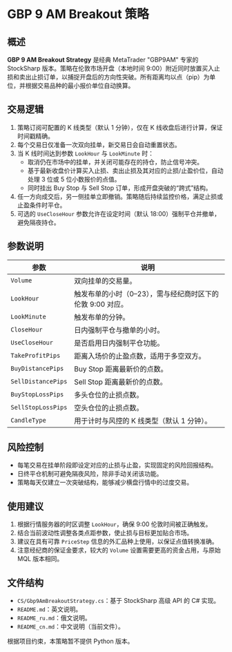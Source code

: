 # GBP 9 AM Breakout 策略

## 概述

**GBP 9 AM Breakout Strategy** 是经典 MetaTrader "GBP9AM" 专家的 StockSharp 版本。策略在伦敦市场开盘（本地时间 9:00）附近同时放置买入止损和卖出止损订单，以捕捉开盘后的方向性突破。所有距离均以点（pip）为单位，并根据交易品种的最小报价单位自动换算。

## 交易逻辑

1. 策略订阅可配置的 K 线类型（默认 1 分钟），仅在 K 线收盘后进行计算，保证时间戳精确。
2. 每个交易日仅准备一次双向挂单，新交易日会自动重置状态。
3. 当 K 线时间达到参数 `LookHour` 与 `LookMinute` 时：
   - 取消仍在市场中的挂单，并关闭可能存在的持仓，防止信号冲突。
   - 基于最新收盘价计算买入止损、卖出止损及其对应的止损/止盈价位，自动处理 3 位或 5 位小数报价的点值。
   - 同时挂出 Buy Stop 与 Sell Stop 订单，形成开盘突破的“跨式”结构。
4. 任一方向成交后，另一侧挂单立即撤销。策略随后持续监控价格，满足止损或止盈条件时平仓。
5. 可选的 `UseCloseHour` 参数允许在设定时间（默认 18:00）强制平仓并撤单，避免隔夜持仓。

## 参数说明

| 参数 | 说明 |
|------|------|
| `Volume` | 双向挂单的交易量。
| `LookHour` | 触发布单的小时（0–23），需与经纪商时区下的伦敦 9:00 对应。
| `LookMinute` | 触发布单的分钟。
| `CloseHour` | 日内强制平仓与撤单的小时。
| `UseCloseHour` | 是否启用日内强制平仓功能。
| `TakeProfitPips` | 距离入场价的止盈点数，适用于多空双方。
| `BuyDistancePips` | Buy Stop 距离最新价的点数。
| `SellDistancePips` | Sell Stop 距离最新价的点数。
| `BuyStopLossPips` | 多头仓位的止损点数。
| `SellStopLossPips` | 空头仓位的止损点数。
| `CandleType` | 用于计时与风控的 K 线类型（默认 1 分钟）。

## 风险控制

- 每笔交易在挂单阶段即设定对应的止损与止盈，实现固定的风险回报结构。
- 日终平仓机制可避免隔夜风险，除非手动关闭该功能。
- 策略每天仅建立一次突破结构，能够减少横盘行情中的过度交易。

## 使用建议

1. 根据行情服务器的时区调整 `LookHour`，确保 9:00 伦敦时间被正确触发。
2. 结合当前波动性调整各类点距参数，使止损与目标更加贴合市场。
3. 建议在具有可靠 `PriceStep` 信息的外汇品种上使用，以保证点值转换准确。
4. 注意经纪商的保证金要求，较大的 `Volume` 设置需要更高的资金占用，与原始 MQL 版本相同。

## 文件结构

- `CS/Gbp9AmBreakoutStrategy.cs`：基于 StockSharp 高级 API 的 C# 实现。
- `README.md`：英文说明。
- `README_ru.md`：俄文说明。
- `README_cn.md`：中文说明（当前文件）。

根据项目约束，本策略暂不提供 Python 版本。
